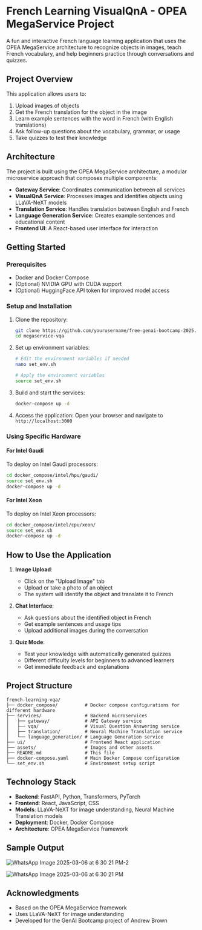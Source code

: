 # French Learning VisualQnA - OPEA MegaService Project

A fun and interactive French language learning application that uses the OPEA MegaService architecture to recognize objects in images, teach French vocabulary, and help beginners practice through conversations and quizzes.

## Project Overview

This application allows users to:

1. Upload images of objects
2. Get the French translation for the object in the image
3. Learn example sentences with the word in French (with English translations)
4. Ask follow-up questions about the vocabulary, grammar, or usage
5. Take quizzes to test their knowledge

## Architecture

The project is built using the OPEA MegaService architecture, a modular microservice approach that composes multiple components:

- **Gateway Service**: Coordinates communication between all services
- **VisualQnA Service**: Processes images and identifies objects using LLaVA-NeXT models
- **Translation Service**: Handles translation between English and French
- **Language Generation Service**: Creates example sentences and educational content
- **Frontend UI**: A React-based user interface for interaction


## Getting Started

### Prerequisites

- Docker and Docker Compose
- (Optional) NVIDIA GPU with CUDA support
- (Optional) HuggingFace API token for improved model access

### Setup and Installation

1. Clone the repository:
   ```bash
   git clone https://github.com/yourusername/free-genai-bootcamp-2025.git
   cd megaservice-vqa
   ```

2. Set up environment variables:
   ```bash
   # Edit the environment variables if needed
   nano set_env.sh
   
   # Apply the environment variables
   source set_env.sh
   ```

3. Build and start the services:
   ```bash
   docker-compose up -d
   ```

4. Access the application:
   Open your browser and navigate to `http://localhost:3000`

### Using Specific Hardware

#### For Intel Gaudi

To deploy on Intel Gaudi processors:

```bash
cd docker_compose/intel/hpu/gaudi/
source set_env.sh
docker-compose up -d
```

#### For Intel Xeon

To deploy on Intel Xeon processors:

```bash
cd docker_compose/intel/cpu/xeon/
source set_env.sh
docker-compose up -d
```

## How to Use the Application

1. **Image Upload**:
   - Click on the "Upload Image" tab
   - Upload or take a photo of an object
   - The system will identify the object and translate it to French

2. **Chat Interface**:
   - Ask questions about the identified object in French
   - Get example sentences and usage tips
   - Upload additional images during the conversation

3. **Quiz Mode**:
   - Test your knowledge with automatically generated quizzes
   - Different difficulty levels for beginners to advanced learners
   - Get immediate feedback and explanations

## Project Structure

```
french-learning-vqa/
├── docker_compose/          # Docker compose configurations for different hardware
├── services/                # Backend microservices
│   ├── gateway/             # API Gateway service
│   ├── vqa/                 # Visual Question Answering service
│   ├── translation/         # Neural Machine Translation service
│   └── language_generation/ # Language Generation service
├── ui/                      # Frontend React application
├── assets/                  # Images and other assets
├── README.md                # This file
├── docker-compose.yaml      # Main Docker Compose configuration
└── set_env.sh               # Environment setup script
```

## Technology Stack

- **Backend**: FastAPI, Python, Transformers, PyTorch
- **Frontend**: React, JavaScript, CSS
- **Models**: LLaVA-NeXT for image understanding, Neural Machine Translation models
- **Deployment**: Docker, Docker Compose
- **Architecture**: OPEA MegaService framework

## Sample Output


![WhatsApp Image 2025-03-06 at 6 30 21 PM-2](https://github.com/user-attachments/assets/e6103e86-c534-4627-81b8-b7b679c18408)


![WhatsApp Image 2025-03-06 at 6 30 21 PM](https://github.com/user-attachments/assets/eb088b02-e330-4461-8310-4c83893f2c28)



## Acknowledgments

- Based on the OPEA MegaService framework
- Uses LLaVA-NeXT for image understanding
- Developed for the GenAI Bootcamp project of Andrew Brown
